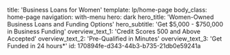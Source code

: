 title: 'Business Loans for Women'
template: lp/home-page
body_class: home-page
navigation: with-menu
hero: dark
hero_title: 'Women-Owned Business Loans and Funding Options'
hero_subtitle: 'Get $5,000 - $750,000 in Business Funding'
overview_text_1: 'Credit Scores 500 and Above Accepted'
overview_text_2: 'Pre-Qualified in Minutes'
overview_text_3: 'Get Funded in 24 hours*'
id: 170894fe-d343-44b3-b735-21db0e59241a
